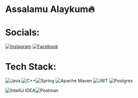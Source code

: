 # Assalamu Alaykum🔥

# Socials:
[![Instagram](https://img.shields.io/badge/Instagram-%23E4405F.svg?logo=Instagram&logoColor=white)](https://instagram.com/lazizbek.rj)   [![Facebook](https://img.shields.io/badge/Facebook-%231877F2.svg?logo=Facebook&logoColor=white)](https://www.facebook.com/laziz.rustamov.75)

# Tech Stack:
![Java](https://img.shields.io/badge/java-%23ED8B00.svg?logo=java&logoColor=white)   ![C++](https://img.shields.io/badge/c++-%2300599C.svg?logo=c%2B%2B&logoColor=white)![Spring](https://img.shields.io/badge/spring-%236DB33F.svg?logo=spring&logoColor=white)   ![Apache Maven](https://img.shields.io/badge/Apache%20Maven-C71A36?logo=Apache%20Maven&logoColor=white)   ![JWT](https://img.shields.io/badge/JWT-black?logo=JSON%20web%20tokens)   ![Postgres](https://img.shields.io/badge/postgres-%23316192.svg?logo=postgresql&logoColor=white)

![IntelliJ IDEA](https://img.shields.io/badge/IntelliJIDEA-000000.svg?logo=intellij-idea&logoColor=white)![Postman](https://img.shields.io/badge/Postman-FF6C37?logo=postman&logoColor=white)
